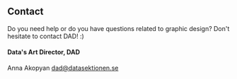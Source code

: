 ## Contact

Do you need help or do you have questions related to graphic design? Don't hesitate to contact DAD! :)

#### Data's Art Director, DAD

Anna Akopyan
[dad@datasektionen.se](mailto:dad@datasektionen.se)
